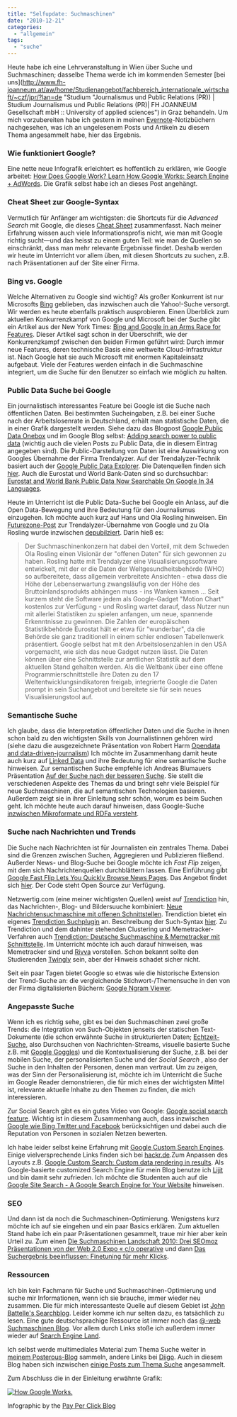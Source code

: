 ```yaml
---
title: "Selfupdate: Suchmaschinen"
date: "2010-12-21"
categories: 
  - "allgemein"
tags: 
  - "suche"
---
```


Heute habe ich eine Lehrveranstaltung in Wien über Suche und Suchmaschinen; dasselbe Thema werde ich im kommenden Semester [bei uns](http://www.fh-joanneum.at/aw/home/Studienangebot/fachbereich_internationale_wirtschaft/~czf/jpr/?lan=de "Studium "Journalismus und Public Relations (PR)) | Studium Journalismus und Public Relations (PR)| FH JOANNEUM Gesellschaft mbH :: University of applied sciences") in Graz behandeln. Um mich vorzubereiten habe ich gestern in meinen [Evernote](http://www.evernote.com/ "Remember Everything | Evernote Corporation")\-Notizbüchern nachgesehen, was ich an ungelesenem Posts und Artikeln zu diesem Thema angesammelt habe, hier das Ergebnis.

### Wie funktioniert Google?

Eine nette neue Infografik erleichtert es hoffentlich zu erklären, wie Google arbeitet: [How Does Google Work? Learn How Google Works: Search Engine + AdWords](http://www.ppcblog.com/how-google-works/ "How Does Google Work? Learn How Google Works: Search Engine + AdWords"). Die Grafik selbst habe ich an dieses Post angehängt.

### Cheat Sheet zur Google-Syntax

Vermutlich für Anfänger am wichtigsten: die Shortcuts für die _Advanced Search_ mit Google, die dieses [Cheat Sheet](http://websearch.about.com/library/cheatsheet/blgooglecheatsheet.htm "Google Advanced Search Shortcuts - Google Advanced Search Cheat Sheet") zusammenfasst. Nach meiner Erfahrung wissen auch viele Informationsprofis nicht, wie man mit Google richtig sucht—und das heisst zu einem guten Teil: wie man de Quellen so einschränkt, dass man mehr relevante Ergebnisse findet. Deshalb werden wir heute im Unterricht vor allem üben, mit diesen Shortcuts zu suchen, z.B. nach Präsentationen auf der Site einer Firma.

### Bing vs. Google

Welche Alternativen zu Google sind wichtig? Als großer Konkurrent ist nur Microsofts [Bing](http://www.bing.com/ "Bing") geblieben, das inzwischen auch die Yahoo!-Suche versorgt. Wir werden es heute ebenfalls praktisch ausprobieren. Einen Überblick zum aktuellen Konkurrenzkampf von Google und Microsoft bei der Suche gibt ein Artikel aus der New York Times: [Bing and Google in an Arms Race for Features](http://www.nytimes.com/2010/08/02/technology/02google.html?_r=3 "Bing and Google in an Arms Race for Features - NYTimes.com"). Dieser Artikel sagt schon in der Überschrift, wie der Konkurrenzkampf zwischen den beiden Firmen geführt wird: Durch immer neue Features, deren technische Basis eine weltweite Cloud-Infrastruktur ist. Nach Google hat sie auch Microsoft mit enormen Kapitaleinsatz aufgebaut. Viele der Features werden einfach in die Suchmaschine integriert, um die Suche für den Benutzer so einfach wie möglich zu halten.

### Public Data Suche bei Google

Ein journalistisch interessantes Feature bei Google ist die Suche nach öffentlichen Daten. Bei bestimmten Sucheingaben, z.B. bei einer Suche nach der Arbeitslosenrate in Deutschland, erhält man statistische Daten, die in einer Grafik dargestellt werden. Siehe dazu das Blogpost [Google Public Data Onebox](http://blogoscoped.com/archive/2009-04-28-n24.html "Google Public Data Onebox") und im Google Blog selbst: [Adding search power to public data](http://googleblog.blogspot.com/2009/04/adding-search-power-to-public-data.html "Official Google Blog: Adding search power to public data") (wichtig auch die vielen Posts zu Public Data, die in diesem Eintrag angegeben sind). Die Public-Darstellung von Daten ist eine Auswirkung von Googles Übernahme der Firma Trendalyzer. Auf der Trendalyzer-Technik basiert auch der [Google Public Data Explorer](http://www.google.com/publicdata/faq "Google Public Data Explorer"). Die Datenquellen finden sich [hier](http://www.google.com/publicdata/directory "Google Public Data Explorer"). Auch die Eurostat und World Bank-Daten sind so durchsuchbar: [Eurostat and World Bank Public Data Now Searchable On Google In 34 Languages](http://www.ditii.com/2010/10/07/eurostat-and-world-bank-public-data-now-searchable-on-google-in-34-languages/ "Eurostat and World Bank Public Data Now Searchable On Google In 34 Languages").

Heute im Unterricht ist die Public Data-Suche bei Google ein Anlass, auf die Open Data-Bewegung und ihre Bedeutung für den Journalismus einzugehen. Ich möchte auch kurz auf Hans und Ola Rosling hinweisen. Ein [Futurezone-Post](http://www.futurezone.at/stories/1633063) zur Trendalyzer-Übernahme von Google und zu Ola Rosling wurde inzwischen [depubilziert](http://blog.tagesschau.de/2010/07/20/depublizieren/ "Depublizieren | blog.tagesschau.de"). Darin hieß es:

> Der Suchmaschinenkonzern hat dabei den Vorteil, mit dem Schweden Ola Rosling einen Visionär der "offenen Daten" für sich gewonnen zu haben. Rosling hatte mit Trendalyzer eine Visualisierungssoftware entwickelt, mit der er die Daten der Weltgesundheitsbehörde (WHO) so aufbereitete, dass allgemein verbreitete Ansichten - etwa dass die Höhe der Lebenserwartung zwangsläufig von der Höhe des Bruttoinlandsprodukts abhängen muss - ins Wanken kamen ... Seit kurzem steht die Software jedem als Google-Gadget "Motion Chart" kostenlos zur Verfügung - und Rosling wartet darauf, dass Nutzer nun mit allerlei Statistiken zu spielen anfangen, um neue, spannende Erkenntnisse zu gewinnen. Die Zahlen der europäischen Statistikbehörde Eurostat hält er etwa für "wunderbar", da die Behörde sie ganz traditionell in einem schier endlosen Tabellenwerk präsentiert. Google selbst hat mit den Arbeitslosenzahlen in den USA vorgemacht, wie sich das neue Gadget nutzen lässt. Die Daten können über eine Schnittstelle zur amtlichen Statistik auf dem aktuellen Stand gehalten werden. Als die Weltbank über eine offene Programmierschnittstelle ihre Daten zu den 17 Weltentwicklungsindikatoren freigab, integrierte Google die Daten prompt in sein Suchangebot und bereitete sie für sein neues Visualisierungstool auf.

### Semantische Suche

Ich glaube, dass die Interpretation öffentlicher Daten und die Suche in ihnen schon bald zu den wichtigsten Skills von Journalistinnen gehören wird (siehe dazu die ausgezeichnete Präsentation von Robert Harm [Opendata and data-driven-journalism](http://www.slideshare.net/robertharm/opendata-data-drivenjournalism "Opendata and data-driven-journalism")) Ich möchte im Zusammenhang damit heute auch kurz auf [Linked Data](http://linkeddata.org/ "Linked Data | Linked Data - Connect Distributed Data across the Web") und ihre Bedeutung für eine semantische Suche hinweisen. Zur semantischen Suche empfehle ich Andreas Blumauers Präsentation [Auf der Suche nach der besseren Suche](http://www.slideshare.net/ABLVienna/auf-der-suche-nach-der-besseren-suche-3814499# "Auf der Suche nach der besseren Suche"). Sie stellt die verschiedenen Aspekte des Themas da und bringt sehr viele Beispiel für neue Suchmaschinen, die auf semantischen Technologien basieren. Außerdem zeigt sie in ihrer Einleitung sehr schön, worum es beim Suchen geht. Ich möchte heute auch darauf hinweisen, dass Google-Suche [inzwischen Mikroformate und RDFa versteht](http://www.semantic-web.at/index.php?id=1&subid=57&action=resource&item=2640 "Search engine optimisation for the Semantic Web era -").

### Suche nach Nachrichten und Trends

Die Suche nach Nachrichten ist für Journalisten ein zentrales Thema. Dabei sind die Grenzen zwischen Suchen, Aggregieren und Publizieren fließend. Außerder News- und Blog-Suche bei Google möchte ich _Fast Flip_ zeigen, mit dem sich Nachrichtenquellen durchblättern lassen. Eine Einführung gibt [Google Fast Flip Lets You Quickly Browse News Pages](http://blogoscoped.com/archive/2009-09-15-n20.html "Google Fast Flip Lets You Quickly Browse News Pages"). Das Angebot findet sich [hier](http://fastflip.googlelabs.com/ "Google Fast Flip"). Der Code steht Open Source zur Verfügung.

Netzwertig.com (eine meiner wichtigsten Quellen) weist auf [Trendiction](http://www.trendiction.de "Trendiction.de") hin, das Nachrichten-, Blog- und Bildersuuche kombiniert: [Neue Nachrichtensuchmaschine mit offenen Schnittstellen](http://netzwertig.com/2010/05/19/trendiction-neue-nachrichtensuchmaschine-mit-offenen-schnittstellen/ "Trendiction: Neue Nachrichtensuchmaschine mit offenen Schnittstellen » netzwertig.com"). Trendiction bietet ein eigenes [Trendiction Suchplugin](http://www.trendiction.de/w/help/searchplugin "Trendiction Suchplugin | Trendiction.de") an. Beschreibung der Such-Syntax [hier](http://www.trendiction.de/w/help/searchsyntax "Unterstützte Suchsyntax | Trendiction.de"). Zu Trendiction und dem dahinter stehenden Clustering und Memetracker-Verfahren auch [Trendiction: Deutsche Suchmaschine & Memetracker mit Schnittstelle](http://www.neunetz.com/2010/05/18/trendiction-deutsche-suchmaschine-memetracker-mit-schnittstelle/ "Trendiction: Deutsche Suchmaschine & Memetracker mit Schnittstelle"). Im Unterricht möchte ich auch darauf hinweisen, was Memetracker sind und [Rivva](rivva.de "Rivva.de, deutschsprachiger Memetracker") vorstellen. Schon bekannt sollte den Studierenden [Twingly](http://www.twingly.com/ "Twingly Channels") sein, aber der Hinweis schadet sicher nicht.

Seit ein paar Tagen bietet Google so etwas wie die historische Extension der Trend-Suche an: die vergleichende Stichwort-/Themensuche in den von der Firma digitalisierten Büchern: [Google Ngram Viewer](http://ngrams.googlelabs.com/ "Google Ngram Viewer").

### Angepasste Suche

Wenn ich es richtig sehe, gibt es bei den Suchmaschinen zwei große Trends: die Integration von Such-Objekten jenseits der statischen Text-Dokumente (die schon erwähnte Suche in strukturierten Daten; [Echtzeit-Suche](http://www.internetkapitaene.de/2010/01/20/google-real-time-search-unter-der-lupe/ "Google Real Time Search unter der Lupe - Die Internetkapitäne"), also Durchsuchen von Nachrichten-Streams, visuelle basierte Suche z.B. mit [Google Goggles](http://www.basicthinking.de/blog/2010/10/06/google-goggles-visuelle-suche-nun-auch-fuer-iphone-besitzer-verfuegbar/ "Google Goggles: Visuelle Suche nun auch für iPhone-Besitzer verfügbar | Basic Thinking")) und die Kontextualisierung der Suche, z.B. bei der mobilen Suche, der personalisierten Suche und der _Social Search_ , also der Suche in den Inhalten der Personen, denen man vertraut. Um zu zeigen, was der Sinn der Personalisierung ist, möchte ich im Unterricht die Suche im Google Reader demonstrieren, die für mich eines der wichtigsten Mittel ist, relevante aktuelle Inhalte zu den Themen zu finden, die mich interessieren.

Zur Social Search gibt es ein gutes Video von Google: [Google social search feature](http://www.youtube.com/watch?v=aYf5iSA6t6g&feature=player_embedded "YouTube - Google social search feature"). Wichtig ist in diesem Zusammenhang auch, dass inzwischen [Google wie Bing Twitter und Facebook](http://www.seomoz.org/blog/google-bing-confirm-twitter-facebook-influence-seo "Google + Bing Confirm that Twitter/Facebook Influence SEO | SEOmoz") berücksichtigen und dabei auch die Reputation von Personen in sozialen Netzen bewerten.

Ich habe leider selbst keine Erfahrung mit [Google Custom Search Engines](http://www.google.com/cse/ "Google Custom Search - Site search and more"). Einige vielversprechende Links finden sich bei [hackr.de](http://hackr.de/2010/11/04/json-atom-custom-search-api "live.hackr : JSON/Atom Custom Search API").Zum Anpassen des Layouts z.B. [Google Custom Search: Custom data rendering in results](http://googlecustomsearch.blogspot.com/2010/04/custom-data-rendering-in-results.html "Google Custom Search: Custom data rendering in results"). Als Google-basierte customized Search Engine für mein Blog benutze ich [Lijit](http://www.lijit.com/ "Lijit | Website Search Engines, Blog Search Tools and Premium Online Advertising") und bin damit sehr zufrieden. Ich möchte die Studenten auch auf die [Google Site Search - A Google Search Engine for Your Website](http://www.google.com/sitesearch/ "Google Site Search - A Google Search Engine for Your Website") hinweisen.

### SEO

Und dann ist da noch die Suchmaschinen-Optimierung. Wenigstens kurz möchte ich auf sie eingehen und ein paar Basics erklären. Zum aktuellen Stand habe ich ein paar Präsentationen gesammelt, traue mir hier aber kein Urteil zu. Zum einen [Die Suchmaschinen Landschaft 2010: Drei SEOmoz Präsentationen von der Web 2.0 Expo « c/o operative](http://cooperative.wordpress.com/2010/05/06/die-suchmaschinen-landschaft-2010-drei-seomoz-praesentationen-von-der-web-2-0-expo/ "Die Suchmaschinen Landschaft 2010: Drei SEOmoz Präsentationen von der Web 2.0 Expo « c/o operative") und dann [Das Suchergebnis beeinflussen: Finetuning für mehr Klicks](http://www.suchradar.de/magazin/archiv/2010/1-2010/suchergebnis-beeinflussen.php "Das Suchergebnis beeinflussen: Finetuning für mehr Klicks - suchradar 22 (2. März 2010)").

### Ressourcen

Ich bin kein Fachmann für Suche und Suchmaschinen-Optimierung und suche mir Informationen, wenn ich sie brauche, immer wieder neu zusammen. Die für mich interessanteste Quelle auf diesem Gebiet ist [John Battelle's Searchblog](http://battellemedia.com/ "John Battelle's Searchblog"). Leider komme ich nur selten dazu, es tatsächlich zu lesen. Eine gute deutschsprachige Ressource ist immer noch das [@-web Suchmaschinen Blog](http://www.at-web.de/blog "@-web Suchmaschinen Blog"). Vor allem durch Links stoße ich außerdem immer wieder auf [Search Engine Land](http://searchengineland.com/ "Search Engine Land: Must Read News About Search Marketing & Search Engines").

Ich selbst werde multimediales Material zum Thema Suche weiter in [meinem Posterous-Blog](http://lostandfound.posterous.com/tag/suche "Heinz's posterous - Filed under 'suche'") sammeln, andere Links bei [Diigo](http://www.diigo.com/user/heinzwittenbrink/search "My Library tagged search"). Auch in diesem Blog haben sich inzwischen [einige Posts zum Thema Suche](http://heinz.typepad.com/lostandfound/suche/ "Lost and Found: Suche") angesammelt.

Zum Abschluss die in der Einleitung erwähnte Grafik:

[![How Google Works.](images/600.jpg)](http://www.ppcblog.com/how-google-works/)

Infographic by the [Pay Per Click Blog](http://ppcblog.com/)
